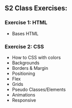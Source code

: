 ## S2 Class Exercises:

### Exercise 1: HTML
- Bases HTML

### Exercise 2: CSS
- How to CSS with colors
- Backgrounds
- Borders & Margin
- Positioning
- Flex
- Grids
- Pseudo Classes/Elements
- Animations
- Responsive